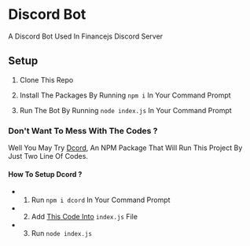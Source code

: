 # Discord Bot

A Discord Bot Used In Financejs Discord Server

## Setup

1. Clone This Repo

2. Install The Packages By Running `npm i` In Your Command Prompt

3. Run The Bot By Running  `node index.js` In Your Command Prompt

### Don't Want To Mess With The Codes ?

Well You May Try [Dcord](https://npmjs.com/package/dcord), An NPM Package That Will Run This Project By Just Two Line Of Codes. 

 #### How To Setup Dcord ?
 
  - 1. Run `npm i dcord` In Your Command Prompt 
  - 2. Add [This Code Into](https://github.com/financejs/dcord/index.js) `index.js` File
  - 3. Run `node index.js`
     
     
